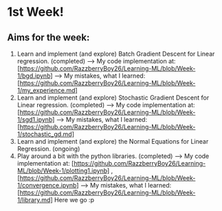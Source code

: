 # 1st Week!
## Aims for the week:
1. Learn and implement (and explore) Batch Gradient Descent for Linear regression. (completed)
  --> My code implementation at: [https://github.com/RazzberryBoy26/Learning-ML/blob/Week-1/bgd.ipynb]
  --> My mistakes, what I learned: [https://github.com/RazzberryBoy26/Learning-ML/blob/Week-1/my_experience.md]
2. Learn and implement (and explore) Stochastic Gradient Descent for Linear regression. (completed)
  --> My code implementation at: [https://github.com/RazzberryBoy26/Learning-ML/blob/Week-1/sgd1.ipynb]
  --> My mistakes, what I learned: [https://github.com/RazzberryBoy26/Learning-ML/blob/Week-1/stochastic_gd.md]
4. Learn and implement (and explore) the Normal Equations for Linear Regression. (ongoing)
5. Play around a bit with the python libraries. (completed)
  --> My code implementation at: [https://github.com/RazzberryBoy26/Learning-ML/blob/Week-1/plotting1.ipynb] , [https://github.com/RazzberryBoy26/Learning-ML/blob/Week-1/convergence.ipynb]
  --> My mistakes, what I learned: [https://github.com/RazzberryBoy26/Learning-ML/blob/Week-1/library.md]
Here we go :p
